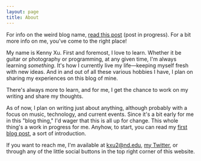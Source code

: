 ```yaml
---
layout: page
title: About
---
```

For info on the weird blog name, [read this post](../journal/On-the-Title-An-Atonal-Life.html) (post in progress). For a bit more info on me, you've come to the right place!

My name is Kenny Xu. First and foremost, I love to learn. Whether it be guitar or photography or programming, at any given time, I'm always learning _something_. It's how I currently live my life—keeping myself fresh with new ideas. And in and out of all these various hobbies I have, I plan on sharing my experiences on this blog of mine.

There's always more to learn, and for me, I get the chance to work on my writing and share my thoughts.

As of now, I plan on writing just about anything, although probably with a focus on music, technology, and current events. Since it's a bit early for me in this "blog thing," I'd wager that this is all up for change. This whole thing's a work in progress for me. Anyhow, to start, you can read my [first blog post](../journal/Subways-and-Strangers-an-Introduction.html), a sort of introduction.

If you want to reach me, I'm available at kxu2@nd.edu, [my Twitter](https://twitter.com/xukenny), or through any of the little social buttons in the top right corner of this website.
